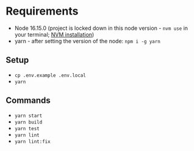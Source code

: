# Requirements 

- Node 16.15.0 (project is locked down in this node version - `nvm use` in your terminal; [NVM installation](https://github.com/nvm-sh/nvm))
- yarn - after setting the version of the node: `npm i -g yarn`

## Setup

- `cp .env.example .env.local`
- `yarn`

## Commands

- `yarn start`
- `yarn build`
- `yarn test`
- `yarn lint`
- `yarn lint:fix`

